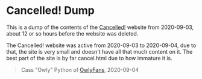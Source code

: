 # Cancelled! Dump
This is a dump of the contents of the [Cancelled!](https://cancelled.neocities.org/) website from 2020-09-03, about 12 or so hours before the website was deleted.

The Cancelled! website was active from 2020-09-03 to 2020-09-04, due to that, the site is very small and doesn't have all that much content on it. The best part of the site is by far cancel.html due to how immature it is.

> Cass "Owly" Python of [OwlyFans](https://owly.fans), 2020-09-04
